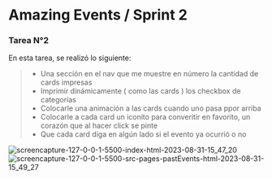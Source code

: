 # Amazing Events / Sprint 2
### Tarea N°2

En esta tarea, se realizó lo siguiente:
>- Una sección en el nav que me muestre en número la cantidad de cards impresas
>- Imprimir dinámicamente ( como las cards ) los checkbox de categorías
>- Colocarle una animación a las cards cuando uno pasa ppor arriba
>- Colocarle a cada card un iconito para converitir en favorito, un corazón que al hacer click se pinte
>- Que cada card diga en algún lado si el evento ya ocurrió o no

![screencapture-127-0-0-1-5500-index-html-2023-08-31-15_47_20](https://github.com/JoshuaLezcanoRepo/amazingEvents/assets/96133436/954d98c8-71f6-4ee5-8883-cddd5a7602bd)
![screencapture-127-0-0-1-5500-src-pages-pastEvents-html-2023-08-31-15_49_27](https://github.com/JoshuaLezcanoRepo/amazingEvents/assets/96133436/8ad203c4-8d1e-400d-b048-8bc3e7fc9fad)
